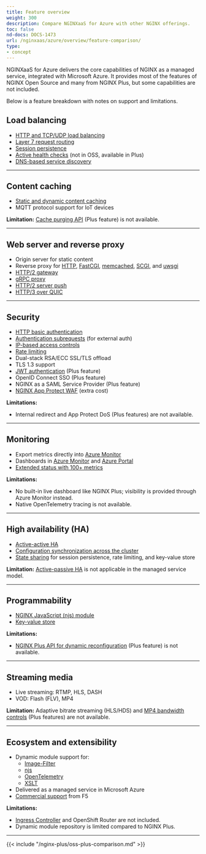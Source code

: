 ```yaml
---
title: Feature overview
weight: 300
description: Compare NGINXaaS for Azure with other NGINX offerings.
toc: false
nd-docs: DOCS-1473
url: /nginxaas/azure/overview/feature-comparison/
type:
- concept
---
```


NGINXaaS for Azure delivers the core capabilities of NGINX as a managed service, integrated with Microsoft Azure. It provides most of the features of NGINX Open Source and many from NGINX Plus, but some capabilities are not included.  

Below is a feature breakdown with notes on support and limitations.  


## Load balancing

- [HTTP and TCP/UDP load balancing](https://docs.nginx.com/nginx/admin-guide/load-balancer/http-load-balancer/)  
- [Layer 7 request routing](https://www.nginx.org/en/docs/http/ngx_http_core_module.html#location)  
- [Session persistence](https://docs.nginx.com/nginx/admin-guide/load-balancer/http-load-balancer/#enabling-session-persistence)  
- [Active health checks](https://docs.nginx.com/nginx/admin-guide/load-balancer/http-health-check/) (not in OSS, available in Plus)  
- [DNS-based service discovery](https://nginx.org/en/docs/http/ngx_http_upstream_module.html#service)  

---

## Content caching

- [Static and dynamic content caching](https://docs.nginx.com/nginx/admin-guide/content-cache/content-caching/)  
- MQTT protocol support for IoT devices  

**Limitation:** [Cache purging API](https://docs.nginx.com/nginx/admin-guide/content-cache/content-caching/#purging-content-from-the-cache) (Plus feature) is not available.  

---

## Web server and reverse proxy

- Origin server for static content  
- Reverse proxy for [HTTP](https://nginx.org/en/docs/http/ngx_http_proxy_module.html), [FastCGI](https://nginx.org/en/docs/http/ngx_http_fastcgi_module.html), [memcached](https://nginx.org/en/docs/http/ngx_http_memcached_module.html), [SCGI](https://nginx.org/en/docs/http/ngx_http_scgi_module.html), and [uwsgi](https://nginx.org/en/docs/http/ngx_http_uwsgi_module.html)  
- [HTTP/2 gateway](https://www.nginx.org/en/docs/http/ngx_http_v2_module.html)  
- [gRPC proxy](https://nginx.org/en/docs/http/ngx_http_grpc_module.html)  
- [HTTP/2 server push](https://nginx.org/en/docs/http/ngx_http_v2_module.html#http2_push)  
- [HTTP/3 over QUIC](https://nginx.org/en/docs/http/ngx_http_v3_module.html)  

---

## Security

- [HTTP basic authentication](https://www.nginx.org/en/docs/http/ngx_http_auth_basic_module.html)  
- [Authentication subrequests](https://nginx.org/en/docs/http/ngx_http_auth_request_module.html) (for external auth)  
- [IP-based access controls](https://nginx.org/en/docs/http/ngx_http_access_module.html)  
- [Rate limiting](https://blog.nginx.org/blog/rate-limiting-nginx)  
- Dual-stack RSA/ECC SSL/TLS offload  
- TLS 1.3 support  
- [JWT authentication](https://nginx.org/en/docs/http/ngx_http_auth_jwt_module.html) (Plus feature)  
- OpenID Connect SSO (Plus feature)  
- NGINX as a SAML Service Provider (Plus feature)  
- [NGINX App Protect WAF](https://www.f5.com/products/nginx/nginx-app-protect) (extra cost)  

**Limitations:**  

- Internal redirect and App Protect DoS (Plus features) are not available.  

---

## Monitoring

- Export metrics directly into [Azure Monitor](https://learn.microsoft.com/en-us/azure/azure-monitor/overview)  
- Dashboards in [Azure Monitor](https://learn.microsoft.com/en-us/azure/azure-monitor/overview) and [Azure Portal](https://azure.microsoft.com/en-us/get-started/azure-portal)  
- [Extended status with 100+ metrics](https://docs.nginx.com/nginx/admin-guide/monitoring/live-activity-monitoring/)  

**Limitations:**  

- No built-in live dashboard like NGINX Plus; visibility is provided through Azure Monitor instead.  
- Native OpenTelemetry tracing is not available.  

---

## High availability (HA)

- [Active-active HA](https://docs.nginx.com/nginx/admin-guide/high-availability/)  
- [Configuration synchronization across the cluster](https://docs.nginx.com/nginx/admin-guide/high-availability/configuration-sharing/)  
- [State sharing](https://docs.nginx.com/nginx/admin-guide/high-availability/zone_sync/) for session persistence, rate limiting, and key-value store  

**Limitation:** [Active-passive HA](https://docs.nginx.com/nginx/admin-guide/high-availability/) is not applicable in the managed service model.  

---

## Programmability

- [NGINX JavaScript (njs) module](https://www.f5.com/company/blog/nginx/harnessing-power-convenience-of-javascript-for-each-request-with-nginx-javascript-module)  
- [Key-value store](https://nginx.org/en/docs/http/ngx_http_keyval_module.html)  

**Limitations:**  

- [NGINX Plus API for dynamic reconfiguration](https://docs.nginx.com/nginx/admin-guide/load-balancer/dynamic-configuration-api/) (Plus feature) is not available.

---

## Streaming media

- Live streaming: RTMP, HLS, DASH  
- VOD: Flash (FLV), MP4  

**Limitation:** Adaptive bitrate streaming (HLS/HDS) and [MP4 bandwidth controls](https://nginx.org/en/docs/http/ngx_http_mp4_module.html) (Plus features) are not available.  

---

## Ecosystem and extensibility

- Dynamic module support for:  
  - [Image-Filter](https://nginx.org/en/docs/http/ngx_http_image_filter_module.html)  
  - [njs](https://nginx.org/en/docs/njs/)  
  - [OpenTelemetry](https://nginx.org/en/docs/ngx_otel_module.html)  
  - [XSLT](https://nginx.org/en/docs/http/ngx_http_xslt_module.html)  
- Delivered as a managed service in Microsoft Azure  
- [Commercial support](https://my.f5.com/manage/s/article/K000140156/) from F5  

**Limitations:**  

- [Ingress Controller](https://www.f5.com/products/nginx/nginx-ingress-controller) and OpenShift Router are not included.  
- Dynamic module repository is limited compared to NGINX Plus.  

---

{{< include "/nginx-plus/oss-plus-comparison.md" >}}
